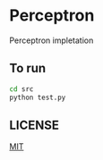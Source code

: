 # Perceptron
Perceptron impletation
## To run
```bash
cd src
python test.py
```
## LICENSE
[MIT](https://github.com/vtarale/Perceptron/blob/main/LICENSE)
